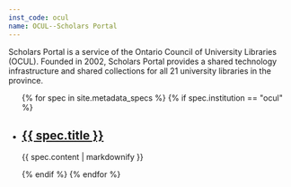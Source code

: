 ```yaml
---
inst_code: ocul
name: OCUL--Scholars Portal
---
```


Scholars Portal is a service of the Ontario Council of University Libraries (OCUL). Founded in 2002, Scholars Portal provides a shared technology infrastructure and shared collections for all 21 university libraries in the province.

<ul>
    {% for spec in site.metadata_specs %}
        {% if spec.institution == "ocul" %}
            <li>
                <h2><a href="spec.url">{{ spec.title }}</a></h2>
                <p>{{ spec.content | markdownify }}</p>
            </li>
        {% endif %}
    {% endfor %}
</ul>